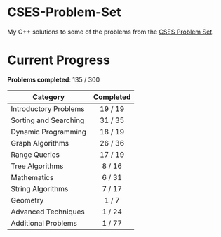 # CSES-Problem-Set

My C++ solutions to some of the problems from the [CSES Problem Set](https://cses.fi/problemset/).

# Current Progress

**Problems completed**: 135 / 300

| Category              | Completed |
| --------------------- | :-------: |
| Introductory Problems |  19 / 19  |
| Sorting and Searching |  31 / 35  |
| Dynamic Programming   |  18 / 19  |
| Graph Algorithms      |  26 / 36  |
| Range Queries         |  17 / 19  |
| Tree Algorithms       |   8 / 16  |
| Mathematics           |   6 / 31  |
| String Algorithms     |   7 / 17  |
| Geometry              |   1 / 7   |
| Advanced Techniques   |   1 / 24  |
| Additional Problems   |   1 / 77  |